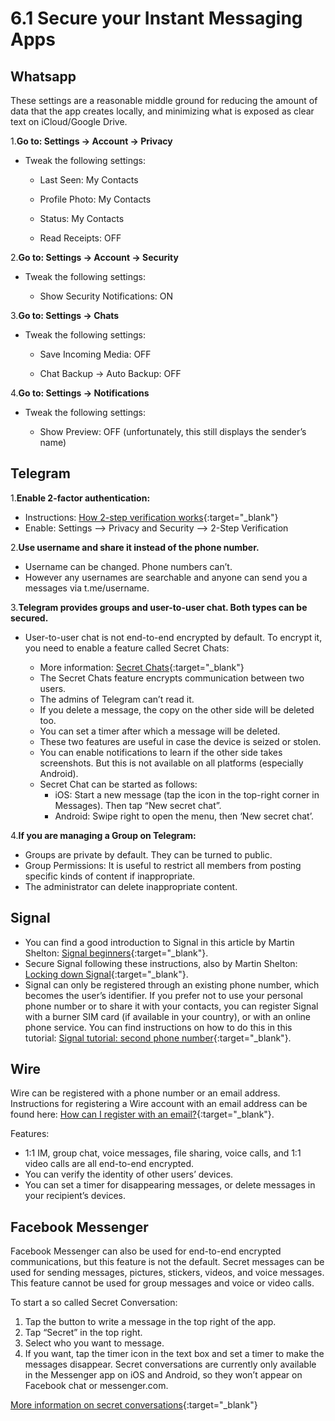 # 6.1 Secure your Instant Messaging Apps

## Whatsapp

These settings are a reasonable middle ground for reducing the amount of data that the app creates locally, and minimizing what is exposed as clear text on iCloud/Google Drive.

1.__Go to: Settings -> Account -> Privacy__

* Tweak the following settings:

  * Last Seen: My Contacts

  * Profile Photo: My Contacts

  * Status: My Contacts

  * Read Receipts: OFF

2.__Go to: Settings -> Account -> Security__

* Tweak the following settings:

  * Show Security Notifications: ON

3.__Go to: Settings -> Chats__

* Tweak the following settings:

  * Save Incoming Media: OFF

  * Chat Backup -> Auto Backup: OFF

4.__Go to: Settings -> Notifications__

* Tweak the following settings:

  * Show Preview: OFF (unfortunately, this still displays the sender’s name)
  
## Telegram
1.__Enable 2-factor authentication:__

* Instructions: [How 2-step verification works](https://telegram.org/faq#q-how-does-2-step-verification-work){:target="_blank"}
* Enable: Settings –> Privacy and Security –> 2-Step Verification

2.__Use username and share it instead of the phone number.__

* Username can be changed. Phone numbers can’t.
* However any usernames are searchable and anyone can send you a messages via t.me/username.

3.__Telegram provides groups and user-to-user chat. Both types can be secured.__

* User-to-user chat is not end-to-end encrypted by default. To encrypt it, you need to enable a feature called Secret Chats:

  * More information: [Secret Chats](https://telegram.org/faq#secret-chats){:target="_blank"}
  * The Secret Chats feature encrypts communication between two users.
  * The admins of Telegram can’t read it.
  * If you delete a message, the copy on the other side will be deleted too.
  * You can set a timer after which a message will be deleted.
  * These two features are useful in case the device is seized or stolen.
  * You can enable notifications to learn if the other side takes screenshots. But this is not available on all platforms (especially Android).
  * Secret Chat can be started as follows:
    * iOS: Start a new message (tap the icon in the top-right corner in Messages). Then tap “New secret chat”.
    * Android: Swipe right to open the menu, then ‘New secret chat’.

4.__If you are managing a Group on Telegram:__

* Groups are private by default. They can be turned to public.
* Group Permissions: It is useful to restrict all members from posting specific kinds of content if inappropriate.
* The administrator can delete inappropriate content.

## Signal

* You can find a good introduction to Signal in this article by Martin Shelton: [Signal beginners](https://freedom.press/news/signal-beginners/){:target="_blank"}.
* Secure Signal following these instructions, also by Martin Shelton: [Locking down Signal](https://medium.com/@mshelton/locking-down-signal-d71678f653d3){:target="_blank"}.
* Signal can only be registered through an existing phone number, which becomes the user’s identifier. If you prefer not to use your personal phone number or to share it with your contacts, you can register Signal with a burner SIM card (if available in your country), or with an online phone service. You can find instructions on how to do this in this tutorial: [Signal tutorial: second phone number](https://theintercept.com/2017/09/28/signal-tutorial-second-phone-number/){:target="_blank"}.

## Wire
Wire can be registered with a phone number or an email address. Instructions for registering a Wire account with an email address can be found here: [How can I register with an email?](https://support.wire.com/hc/en-us/articles/360000165369-How-can-I-register-with-an-email-){:target="_blank"}.

Features:

* 1:1 IM, group chat, voice messages, file sharing, voice calls, and 1:1 video calls are all end-to-end encrypted.
* You can verify the identity of other users’ devices.
* You can set a timer for disappearing messages, or delete messages in your recipient’s devices.

## Facebook Messenger
Facebook Messenger can also be used for end-to-end encrypted communications, but this feature is not the default. Secret messages can be used for sending messages, pictures, stickers, videos, and voice messages. This feature cannot be used for group messages and voice or video calls.

To start a so called Secret Conversation:

1. Tap the button to write a message in the top right of the app.
1. Tap “Secret” in the top right.
1. Select who you want to message.
1. If you want, tap the timer icon in the text box and set a timer to make the messages disappear.
Secret conversations are currently only available in the Messenger app on iOS and Android, so they won’t appear on Facebook chat or messenger.com.

[More information on secret conversations](https://www.facebook.com/help/messenger-app/1084673321594605/){:target="_blank"}






